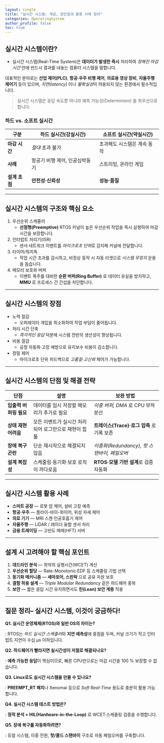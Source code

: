 ```yaml
---
layout: single
title: "실시간 시스템: 개념, 장단점과 활용 사례 정리"
categories: OperatingSystem
author_profile: false
toc: true
---
```


## 실시간 시스템이란?

- 실시간 시스템(Real-Time System)은 **데이터가 발생한 즉시** 처리하여 *정해진 마감 시간* 안에 반드시 결과를 내놓는 컴퓨터 시스템을 말합니다.

대표적인 분야로는 **산업 제어(PLC)**, **항공·우주 비행 제어**, **의료용 영상 장비**, **자율주행 제어기** 등이 있으며, *지연(latency)* 이나 *불확실성*이 허용되지 않는 환경에서 필수적입니다.

> 실시간 시스템은 응답 속도뿐 아니라 예측 가능성(Determinism) 을 최우선으로 합니다.

### 하드 vs. 소프트 실시간

| 구분          | 하드 실시간(강실시간)          | 소프트 실시간(약실시간)     |
| ------------- | ------------------------------ | --------------------------- |
| **마감 시간** | *절대* 초과 불가               | 초과해도 시스템은 계속 동작 |
| **사례**      | 항공기 비행 제어, 인공심박동기 | 스트리밍, 온라인 게임       |
| **설계 초점** | **안전성·신뢰성**              | **성능·품질**               |

------

## 실시간 시스템의 구조와 핵심 요소

1. 우선순위 스케줄러
   - **선점형(Preemptive)** RTOS 커널이 높은 우선순위 작업을 즉시 실행하여 마감 시간을 보장합니다.
2. 인터럽트 처리기(ISR)
   - 센서·네트워크 이벤트를 *마이크로초 단위*로 감지해 커널에 전달합니다.
3. 타이머/워치독
   - 작업 시간 초과를 감시하고, 비정상 동작 시 자동 리셋으로 *시스템 무정지* 운용을 돕습니다.
4. 메모리 보호와 버퍼
   - 이벤트 폭주를 대비한 **순환 버퍼(Ring Buffer)** 로 데이터 유실을 방지하고, **MMU** 로 프로세스 간 간섭을 차단합니다.

------

## 실시간 시스템의 장점

- 노력 절감
  - 오퍼레이터 개입을 최소화하여 작업 부담이 줄어듭니다.
- 처리 시간 단축
  - *즉각적인 응답* 덕분에 시스템 전반의 생산성이 향상됩니다.
- 비용 절감
  - 공정 자동화·고장 예방으로 유지보수 비용이 감소합니다.
- 정밀 제어
  - 마이크로초 단위 피드백으로 *고품질·고신뢰* 제어가 가능합니다.

------

## 실시간 시스템의 단점 및 해결 전략

| 단점                   | 설명                                                 | 보완 방법                                   |
| ---------------------- | ---------------------------------------------------- | ------------------------------------------- |
| **입출력 버퍼링 필요** | 데이터를 임시 저장할 메모리가 추가로 필요            | *이중 버퍼, DMA* 로 CPU 부하 분산           |
| **상태 재현 어려움**   | 모든 이벤트가 실시간 처리되어 로그만으로 재현이 힘듦 | **트레이스(Trace)·로그 압축** 로 기록 보존  |
| **장애 복구 곤란**     | 단순 재시작으로 해결되지 않음                        | *이중화(Redundancy), 핫 스탠바이, 페일오버* |
| **설계 복잡성**        | 스케줄링·동기화·보호 로직이 까다로움                 | **RTOS·모델 기반 설계**로 검증 자동화       |

------

## 실시간 시스템 활용 사례

- **스마트 공장** — 로봇 암 제어, 설비 고장 예측
- **항공·우주** — 플라이-바이-와이어, 위성 자세 제어
- **의료 기기** — MRI 스캔·인공호흡기 제어
- **자율주행** — LiDAR / 레이더 융합 센서 처리
- **금융 트레이딩** — 고빈도 매매(HFT) 서버

------

## 설계 시 고려해야 할 핵심 포인트

1. **데드라인 분석** — 최악의 실행시간(WCET) 계산
2. **우선순위 할당** — Rate-Monotonic·EDF 등 스케줄링 기법 선택
3. **동기화 메커니즘** — **세마포어, 스핀락** 으로 공유 자원 보호
4. **결함 허용 설계** — *Triple Modular Redundancy* 같은 하드웨어 중복
5. **보안** — 짧은 응답 시간 유지하면서도 **린(Lean) 보안 계층** 적용

------

## 질문 정리– 실시간 시스템, 이것이 궁금하다!

**Q1. 실시간 운영체제(RTOS)와 일반 OS의 차이는?**

: RTOS는 *하드 실시간 스케줄러*와 **지연 예측성**에 중점을 두며, 커널 크기가 작고 인터럽트 지연이 수십 μs 이하입니다.

**Q2. 하드웨어가 빨라지면 실시간성이 저절로 해결되나요?**

: **예측 가능한 응답**이 핵심이므로, 빠른 CPU만으로는 마감 시간을 100 % 보장할 수 없습니다.

**Q3. Linux로도 실시간 시스템을 만들 수 있나요?**

: **PREEMPT_RT 패치**나 Xenomai 등으로 *Soft Real-Time* 용도로 충분히 활용 가능합니다.

**Q4. 실시간 시스템 테스트 방법은?**

: **정적 분석 + HIL(Hardware-in-the-Loop)** 로 WCET·스케줄링 검증을 수행합니다.

**Q5. 장애 복구를 자동화하려면?**

: 듀얼 시스템, 이중 전원, **핫/콜드 스탠바이** 구조로 자동 페일오버를 구축합니다.
